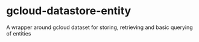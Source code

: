 # gcloud-datastore-entity
A wrapper around gcloud dataset for storing, retrieving and basic querying of entities
